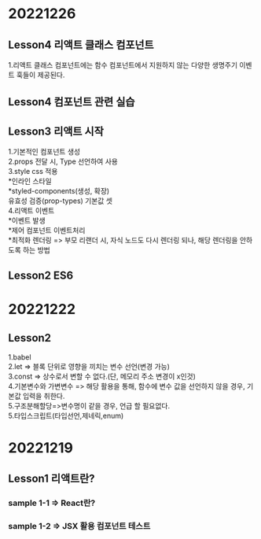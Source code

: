 # 20221226

## Lesson4 리액트 클래스 컴포넌트

1.리액트 클래스 컴포넌트에는 함수 컴포넌트에서 지원하지 않는 다양한 생명주기 이벤트 훅들이 제공된다.

## Lesson4 컴포넌트 관련 실습

## Lesson3 리액트 시작

1.기본적인 컴포넌트 생성<br />
2.props 전달 시, Type 선언하여 사용<br />
3.style css 적용<br />
*인라인 스타일<br />
*styled-components(생성, 확장)<br />
유효성 검증(prop-types)
기본값 셋<br /> 4.리액트 이벤트<br/>
*이벤트 발생<br />
*제어 컴포넌트 이벤트처리 <br /> \*최적화 렌더링 => 부모 리랜더 시, 자식 노드도 다시 렌더링 되나, 해당 렌더링을 안하도록 하는 방법

## Lesson2 ES6

# 20221222

## Lesson2

1.babel<br />
2.let => 블록 단위로 영향을 끼치는 변수 선언(변경 가능) <br />
3.const => 상수로서 변할 수 없다.(단, 메모리 주소 변경이 x인것)<br /> 4.기본변수와 가변변수 => 해당 활용을 통해, 함수에 변수 값을 선언하지 않을 경우, 기본값 입력을 취한다.<br /> 5.구조분해할당=>변수명이 같을 경우, 언급 할 필요없다.<br /> 5.타입스크립트(타입선언,제네릭,enum)

# 20221219

## Lesson1 리액트란?

### sample 1-1 => React란?

### sample 1-2 => JSX 활용 컴포넌트 테스트
